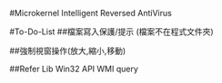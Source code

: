 #Microkernel Intelligent Reversed AntiVirus

#To-Do-List
##檔案寫入保護/提示 (檔案不在程式文件夾)


##強制視窗操作(放大,縮小,移動)


##Refer Lib
Win32 API
WMI query